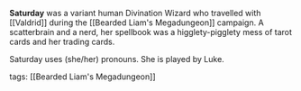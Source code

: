 **Saturday** was a variant human Divination Wizard who travelled with [[Valdrid]] during the [[Bearded Liam's Megadungeon]] campaign. A scatterbrain and a nerd, her spellbook was a higglety-pigglety mess of tarot cards and her trading cards.

Saturday uses (she/her) pronouns. She is played by Luke.

tags: [[Bearded Liam's Megadungeon]]